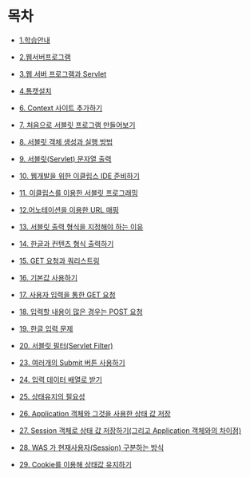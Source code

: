 
# 목차

- [1.학습안내](https://github.com/dbsghk208/Servlet-Jsp/blob/main/yun/01.%ED%95%99%EC%8A%B5%EC%95%88%EB%82%B4.md)
- [2.웹서버프로그램](https://github.com/dbsghk208/Servlet-Jsp/blob/main/yun/02.%EC%9B%B9%20%EC%84%9C%EB%B2%84%20%ED%94%84%EB%A1%9C%EA%B7%B8%EB%9E%A8.md)
- [3.웹 서버 프로그램과 Servlet](https://github.com/dbsghk208/Servlet-Jsp/blob/main/yun/03.%EC%9B%B9%EC%84%9C%EB%B2%84%20%ED%94%84%EB%A1%9C%EA%B7%B8%EB%9E%A8%EA%B3%BC%20Servlet.md)
- [4.톰캣설치](https://github.com/dbsghk208/Servlet-Jsp/blob/main/yun/04.%ED%86%B0%EC%BA%A3%20%EC%84%A4%EC%B9%98.md)
 
- [6. Context 사이트 추가하기](https://github.com/dbsghk208/Servlet-Jsp/blob/main/yun/06.Context%20%EC%82%AC%EC%9D%B4%ED%8A%B8%20%EC%B6%94%EA%B0%80%ED%95%98%EA%B8%B0.md)
- [7. 처음으로 서블릿 프로그램 만들어보기](https://github.com/dbsghk208/Servlet-Jsp/blob/main/yun/07.%EC%B2%98%EC%9D%8C%EC%9C%BC%EB%A1%9C%20%EC%84%9C%EB%B8%94%EB%A6%BF%20%ED%94%84%EB%A1%9C%EA%B7%B8%EB%9E%A8%20%EB%A7%8C%EB%93%A4%EC%96%B4%EB%B3%B4%EA%B8%B0.md)
- [8. 서블릿 객체 생성과 실행 방법](https://github.com/dbsghk208/Servlet-Jsp/blob/main/yun/08.%20%EC%84%9C%EB%B8%94%EB%A6%BF%20%EA%B0%9D%EC%B2%B4%20%EC%83%9D%EC%84%B1%EA%B3%BC%20%EC%8B%A4%ED%96%89%20%EB%B0%A9%EB%B2%95.md)
- [9. 서블릿(Servlet) 문자열 출력](https://github.com/dbsghk208/Servlet-Jsp/blob/main/yun/09.%20%EC%84%9C%EB%B8%94%EB%A6%BF(Servlet)%20%EB%AC%B8%EC%9E%90%EC%97%B4%20%EC%B6%9C%EB%A0%A5.md)
- [10. 웹개발을 위한 이클립스 IDE 준비하기](https://github.com/dbsghk208/Servlet-Jsp/blob/main/yun/10.%20%EC%9B%B9%20%EA%B0%9C%EB%B0%9C%EC%9D%84%20%EC%9C%84%ED%95%9C%20%EC%9D%B4%ED%81%B4%EB%A6%BD%EC%8A%A4%20IDE%20%EC%A4%80%EB%B9%84%ED%95%98%EA%B8%B0.md) 

- [11. 이클립스를 이용한 서블릿 프로그래밍](https://github.com/dbsghk208/Servlet-Jsp/blob/main/yun/11.%20%EC%9D%B4%ED%81%B4%EB%A6%BD%EC%8A%A4%EB%A5%BC%20%EC%9D%B4%EC%9A%A9%ED%95%9C%20%EC%84%9C%EB%B8%94%EB%A6%BF%20%ED%94%84%EB%A1%9C%EA%B7%B8%EB%9E%98%EB%B0%8D.md)
- [12.어노테이션을 이용한 URL 매핑](https://github.com/dbsghk208/Servlet-Jsp/blob/main/yun/12.%20%EC%96%B4%EB%85%B8%ED%85%8C%EC%9D%B4%EC%85%98%20%EC%9D%B4%EC%9A%A9%ED%95%9C%20url%20%EB%A7%A4%ED%95%91.md)
- [13. 서블릿 출력 형식을 지정해야 하는 이유](https://github.com/dbsghk208/Servlet-Jsp/blob/main/yun/13.%EC%84%9C%EB%B8%94%EB%A6%BF%20%EC%B6%9C%EB%A0%A5%20%ED%98%95%EC%8B%9D%EC%9D%84%20%EC%A7%80%EC%A0%95%ED%95%B4%EC%95%BC%20%ED%95%98%EB%8A%94%20%EC%9D%B4%EC%9C%A0.md)
- [14. 한글과 컨텐츠 형식 출력하기](https://github.com/dbsghk208/Servlet-Jsp/blob/main/yun/14.%ED%95%9C%EA%B8%80%EA%B3%BC%20%EC%BB%A8%ED%85%90%EC%B8%A0%20%ED%98%95%EC%8B%9D%20%EC%B6%9C%EB%A0%A5%ED%95%98%EA%B8%B0.md)
- [15. GET 요청과 쿼리스트링](https://github.com/dbsghk208/Servlet-Jsp/blob/main/yun/15.GET%20%EC%9A%94%EC%B2%AD%EA%B3%BC%20%EC%BF%BC%EB%A6%AC%EC%8A%A4%ED%8A%B8%EB%A7%81.md)


- [16. 기본값 사용하기](https://github.com/dbsghk208/Servlet-Jsp/blob/main/yun/16.%EA%B8%B0%EB%B3%B8%EA%B0%92%20%EC%82%AC%EC%9A%A9%ED%95%98%EA%B8%B0.md)
- [17. 사용자 입력을 통한 GET 요청](https://github.com/dbsghk208/Servlet-Jsp/blob/main/yun/17.%EC%82%AC%EC%9A%A9%EC%9E%90%20%EC%9E%85%EB%A0%A5%EC%9D%84%20%ED%86%B5%ED%95%9C%20GET%20%EC%9A%94%EC%B2%AD.md)
- [18. 입력할 내용이 많은 경우는 POST 요청](https://github.com/dbsghk208/Servlet-Jsp/blob/main/yun/18.%EC%9E%85%EB%A0%A5%ED%95%A0%20%EB%82%B4%EC%9A%A9%EC%9D%B4%20%EB%A7%8E%EC%9D%80%20%EA%B2%BD%EC%9A%B0%EB%8A%94%20POST%20%EC%9A%94%EC%B2%AD.md)
- [19. 한글 입력 문제](https://github.com/dbsghk208/Servlet-Jsp/blob/main/yun/19.%ED%95%9C%EA%B8%80%20%EC%9E%85%EB%A0%A5%20%EB%AC%B8%EC%A0%9C.md)
- [20. 서블릿 필터(Servlet Filter)](https://github.com/dbsghk208/Servlet-Jsp/blob/main/yun/20.%EC%84%9C%EB%B8%94%EB%A6%BF%20%ED%95%84%ED%84%B0.md)
- [23. 여러개의 Submit 버튼 사용하기](https://github.com/dbsghk208/Servlet-Jsp/blob/main/yun/23.%EC%97%AC%EB%9F%AC%EA%B0%9C%EC%9D%98%20Submit%20%EB%B2%84%ED%8A%BC%20%EC%82%AC%EC%9A%A9%ED%95%98%EA%B8%B0.md)
- [24. 입력 데이터 배열로 받기](https://github.com/dbsghk208/Servlet-Jsp/blob/main/yun/24.%EC%9E%85%EB%A0%A5%20%EB%8D%B0%EC%9D%B4%ED%84%B0%20%EB%B0%B0%EC%97%B4%EB%A1%9C%20%EB%B0%9B%EA%B8%B0.md)
- [25. 상태유지의 필요성](https://github.com/dbsghk208/Servlet-Jsp/blob/main/yun/25.%EC%9E%85%EB%A0%A5%20%EB%8D%B0%EC%9D%B4%ED%84%B0%20%EB%B0%B0%EC%97%B4%EB%A1%9C%20%EB%B0%9B%EA%B8%B0.md)


- [26. Application 객체와 그것을 사용한 상태 값 저장](https://github.com/dbsghk208/Servlet-Jsp/blob/main/yun/26.%20Application%20%EA%B0%9D%EC%B2%B4%EC%99%80%20%EA%B7%B8%EA%B2%83%EC%9D%84%20%EC%82%AC%EC%9A%A9%ED%95%9C%20%EC%83%81%ED%83%9C%20%EA%B0%92%20%EC%A0%80%EC%9E%A5.md)
- [27. Session 객체로 상태 값 저장하기(그리고 Application 객체와의 차이점)](https://github.com/dbsghk208/Servlet-Jsp/blob/main/yun/27.%20Session%20%EA%B0%9D%EC%B2%B4%EB%A1%9C%20%EC%83%81%ED%83%9C%20%EA%B0%92%20%EC%A0%80%EC%9E%A5%ED%95%98%EA%B8%B0(%EA%B7%B8%EB%A6%AC%EA%B3%A0%20Application%20%EA%B0%9D%EC%B2%B4%EC%99%80%EC%9D%98%20%EC%B0%A8%EC%9D%B4%EC%A0%90).md)
- [28. WAS 가 현재사용자(Session) 구분하는 방식](https://github.com/dbsghk208/Servlet-Jsp/blob/main/yun/28.%20WAS%20%EA%B0%80%20%ED%98%84%EC%9E%AC%EC%82%AC%EC%9A%A9%EC%9E%90(Session)%20%EA%B5%AC%EB%B6%84%ED%95%98%EB%8A%94%20%EB%B0%A9%EC%8B%9D.md)
- [29. Cookie를 이용해 상태값 유지하기](https://github.com/dbsghk208/Servlet-Jsp/blob/main/yun/29.%20Cookie%EB%A5%BC%20%EC%9D%B4%EC%9A%A9%ED%95%B4%20%EC%83%81%ED%83%9C%EA%B0%92%20%EC%9C%A0%EC%A7%80%ED%95%98%EA%B8%B0.md)



